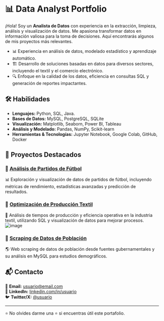 # 📊 Data Analyst Portfolio

¡Hola! Soy un **Analista de Datos** con experiencia en la extracción, limpieza, análisis y visualización de datos. Me apasiona transformar datos en información valiosa para la toma de decisiones. Aquí encontrarás algunos de mis proyectos más relevantes.

- 📊 Experiencia en análisis de datos, modelado estadístico y aprendizaje automático.
- 🏗️ Desarrollo de soluciones basadas en datos para diversos sectores, incluyendo el textil y el comercio electrónico.
- 🔍 Enfoque en la calidad de los datos, eficiencia en consultas SQL y generación de reportes impactantes.

## 🛠️ Habilidades
- **Lenguajes:** Python, SQL, Java.
- **Bases de Datos:** MySQL, PostgreSQL, SQLite
- **Visualización:** Matplotlib, Seaborn, Power BI, Tableau
- **Análisis y Modelado:** Pandas, NumPy, Scikit-learn
- **Herramientas & Tecnologías:** Jupyter Notebook, Google Colab, GitHub, Docker

## 📂 Proyectos Destacados

### 📌 [Análisis de Partidos de Fútbol](https://rendimientodeportivo-ba5hznk7mu4c6gvfgwhhve.streamlit.app/)
📊 Exploración y visualización de datos de partidos de fútbol, incluyendo métricas de rendimiento, estadísticas avanzadas y predicción de resultados.

### 📌 [Optimización de Producción Textil](https://tiemposappuccionkhushi-5z.streamlit.app/)
🧵 Análisis de tiempos de producción y eficiencia operativa en la industria textil, utilizando SQL y visualización de datos para mejorar procesos.
![image](https://github.com/user-attachments/assets/78992c39-6813-48d9-a73d-3adf36834e36)




### 📌 [Scraping de Datos de Población](https://github.com/usuario/proyecto-scraping-poblacion)
🌎 Web scraping de datos de población desde fuentes gubernamentales y su análisis en MySQL para estudios demográficos.

## 📬 Contacto
📧 **Email:** usuario@email.com  
💼 **LinkedIn:** [linkedin.com/in/usuario](https://linkedin.com/in/usuario)  
🐦 **Twitter/X:** [@usuario](https://twitter.com/usuario)

---
⭐ No olvides darme una ⭐ si encuentras útil este portafolio.
